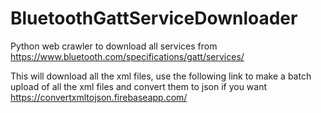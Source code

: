 # BluetoothGattServiceDownloader
Python web crawler to download all services from https://www.bluetooth.com/specifications/gatt/services/

This will download all the xml files, use the following link to make a batch upload of all the xml files and convert
them to json if you want https://convertxmltojson.firebaseapp.com/
